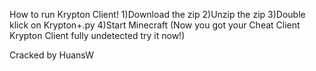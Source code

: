 How to run Krypton Client!
1)Download the zip 2)Unzip the zip 3)Double klick on Krypton+.py 4)Start Minecraft (Now you got your Cheat Client Krypton Client fully undetected try it now!)

Cracked by HuansW
